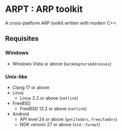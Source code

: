 # ARPT : ARP toolkit

A cross-platform ARP toolkit written with modern C++.

## Requisites

### Windows

- Windows Vista or above (`GetAdaptersAddresses`)

### Unix-like

- Clang 17 or above
- Linux
  - Linux 2.2 or above (`netlink`)
- FreeBSD
  - FreeBSD 13.2 or above (`netlink`)
- Android
  - API level 24 or above (`getifaddrs`, `freeifaddrs`)
  - NDK version 27 or above (`std::format`)
